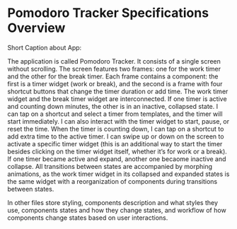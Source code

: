 # Pomodoro Tracker Specifications Overview

Short Caption about App:

The application is called Pomodoro Tracker. It consists of a single screen without scrolling. The screen features two frames: one for the work timer and the other for the break timer. Each frame contains a component: the first is a timer widget (work or break), and the second is a frame with four shortcut buttons that change the timer duration or add time. The work timer widget and the break timer widget are interconnected. If one timer is active and counting down minutes, the other is in an inactive, collapsed state. I can tap on a shortcut and select a timer from templates, and the timer will start immediately. I can also interact with the timer widget to start, pause, or reset the time. When the timer is counting down, I can tap on a shortcut to add extra time to the active timer. I can swipe up or down on the screen to activate a specific timer widget (this is an additional way to start the timer besides clicking on the timer widget itself, whether it’s for work or a break). If one timer became active and expand, another one becaome inactive and collapse. All transitions between states are accompanied by morphing animations, as the work timer widget in its collapsed and expanded states is the same widget with a reorganization of components during transitions between states.

In other files store styling, components description and what styles they use, components states and how they change states, and workflow of how components change states based on user interactions.
